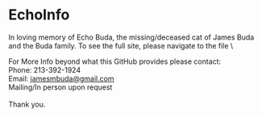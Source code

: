 # EchoInfo
In loving memory of Echo Buda, the missing/deceased cat of James Buda and the Buda family. To see the full site, please navigate to the file \


For More Info beyond what this GitHub provides please contact: \
Phone: 213-392-1924 \
Email: jamesmbuda@gmail.com \
Mailing/In person upon request \
\
Thank you.
